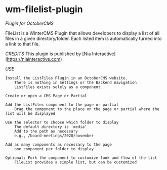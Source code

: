 # wm-filelist-plugin
*Plugin for OctoberCMS*

FileList is a WinterCMS Plugin that allows developers to display a list of all files in a given directory/folder. Each listed item is automatically turned into a link to that file.

*CREDITS*
This plugin is published by [Nia Interactive] (https://niainteractive.com)

*USE*

    Install the ListFiles Plugin in an OctoberCMS website.
        There is nothing in Settings or the Backend navigation
        ListFiles exists solely as a component

    Create or open a CMS Page or Partial
    
    Add the ListFiles component to the page or partial
        Drag the component to the place on the page or partial where the list will be displayed

    Use the selector to choose which folder to display
        The default directory is 'media'
        Add to the path as necessary
        e.g., /board-meetings/2020/november
 
    Add as many components as necessary to the page
        one component per folder to display
 
    Optional: Fork the component to customize look and flow of the list
        FileList provides a simple list, but can be customized

